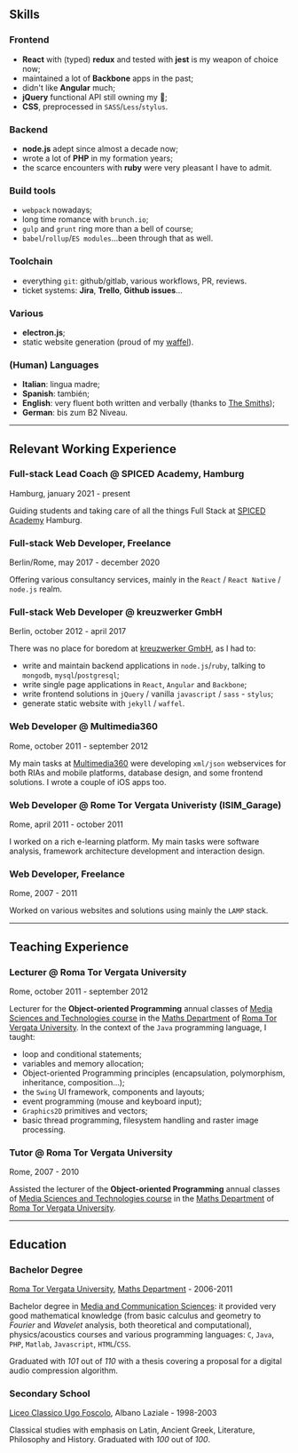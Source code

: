 ## Skills

### Frontend

- **React** with (typed) **redux** and tested with **jest** is my weapon of choice now;
- maintained a lot of **Backbone** apps in the past;
- didn't like **Angular** much;
- **jQuery** functional API still owning my 🖤;
- **CSS**, preprocessed in `SASS`/`Less`/`stylus`.

### Backend

- **node.js** adept since almost a decade now;
- wrote a lot of **PHP** in my formation years;
- the scarce encounters with **ruby** were very pleasant I have to admit.

### Build tools

- `webpack` nowadays;
- long time romance with `brunch.io`;
- `gulp` and `grunt` ring more than a bell of course;
- `babel`/`rollup`/`ES modules`...been through that as well.

### Toolchain

- everything `git`: github/gitlab, various workflows, PR, reviews.
- ticket systems: **Jira**, **Trello**, **Github issues**...

### Various

- **electron.js**;
- static website generation (proud of my [waffel][wfl]).

### (Human) Languages

- **Italian**: lingua madre;
- **Spanish**: también;
- **English**: very fluent both written and verbally (thanks to [The Smiths][smt]);
- **German**: bis zum B2 Niveau.

---

## Relevant Working Experience

### Full-stack Lead Coach @ SPICED Academy, Hamburg

Hamburg, january 2021 - present

Guiding students and taking care of all the things Full Stack at [SPICED Academy][sa] Hamburg.

### Full-stack Web Developer, Freelance

Berlin/Rome, may 2017 - december 2020

Offering various consultancy services, mainly in the `React` / `React Native` / `node.js` realm.

### Full-stack Web Developer @ kreuzwerker GmbH

Berlin, october 2012 - april 2017

There was no place for boredom at [kreuzwerker GmbH][xw], as I had to:

- write and maintain backend applications in `node.js`/`ruby`, talking to `mongodb`, `mysql`/`postgresql`;
- write single page applications in `React`, `Angular` and `Backbone`;
- write frontend solutions in `jQuery` / vanilla `javascript` / `sass` - `stylus`;
- generate static website with `jekyll` / `waffel`.

### Web Developer @ Multimedia360

Rome, october 2011 - september 2012

My main tasks at [Multimedia360][mm] were developing `xml/json` webservices for both RIAs and mobile platforms, database design, and some frontend solutions. I wrote a couple of iOS apps too.

### Web Developer @ Rome Tor Vergata Univeristy (ISIM_Garage)

Rome, april 2011 - october 2011

I worked on a rich e-learning platform. My main tasks were software analysis, framework architecture development and interaction design.

### Web Developer, Freelance

Rome, 2007 - 2011

Worked on various websites and solutions using mainly the `LAMP` stack.

---

## Teaching Experience

### Lecturer @ Roma Tor Vergata University

Rome, october 2011 - september 2012

Lecturer for the **Object-oriented Programming** annual classes of [Media Sciences and Technologies course][smc] in the [Maths Department][mat] of [Roma Tor Vergata University][tv]. In the context of the `Java` programming language, I taught:

- loop and conditional statements;
- variables and memory allocation;
- Object-oriented Programming principles (encapsulation, polymorphism, inheritance, composition...);
- the `Swing` UI framework, components and layouts;
- event programming (mouse and keyboard input);
- `Graphics2D` primitives and vectors;
- basic thread programming, filesystem handling and raster image processing.

### Tutor @ Roma Tor Vergata University

Rome, 2007 - 2010

Assisted the lecturer of the **Object-oriented Programming** annual classes of [Media Sciences and Technologies course][smc] in the [Maths Department][mat] of [Roma Tor Vergata University][tv].

---

## Education

### Bachelor Degree

[Roma Tor Vergata University][tv], [Maths Department][mat] - 2006-2011

Bachelor degree in [Media and Communication Sciences][smc]: it provided very good mathematical knowledge (from basic calculus and geometry to _Fourier_ and _Wavelet_ analysis, both theoretical and computational), physics/acoustics courses and various programming languages: `C`, `Java`, `PHP`, `Matlab`, `Javascript`, `HTML`/`CSS`.

Graduated with _101_ out of _110_ with a thesis covering a proposal for a digital audio compression algorithm.

### Secondary School

[Liceo Classico Ugo Foscolo][alb], Albano Laziale - 1998-2003

Classical studies with emphasis on Latin, Ancient Greek, Literature, Philosophy and History.
Graduated with _100_ out of _100_.

[sa]: https://spiced-academy.com
[xw]: https://www.kreuzwerker.de/
[mm]: http://www.multimedia360.it/
[tv]: https://web.uniroma2.it/home/newlang/english
[smc]: http://www.scienzamedia.uniroma2.it/
[mat]: http://www.mat.uniroma2.it/
[alb]: https://liceougofoscolo.edu.it/
[smt]: https://www.diegocaponera.com/the-smiths-complete-lyrics
[wfl]: https://moonwave99.github.io/waffel/
